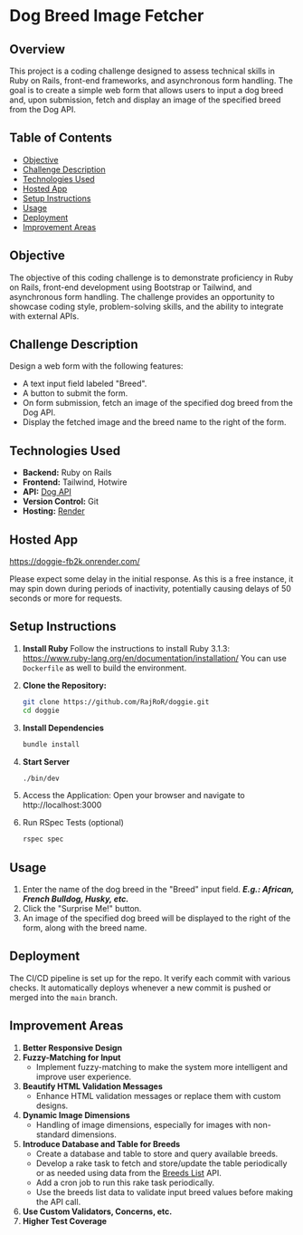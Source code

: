 # Dog Breed Image Fetcher

## Overview

This project is a coding challenge designed to assess technical skills in Ruby on Rails, front-end frameworks,
and asynchronous form handling. The goal is to create a simple web form that allows users to input a dog breed
and, upon submission, fetch and display an image of the specified breed from the Dog API.

## Table of Contents

- [Objective](#objective)
- [Challenge Description](#challenge-description)
- [Technologies Used](#technologies-used)
- [Hosted App](#hosted-app)
- [Setup Instructions](#setup-instructions)
- [Usage](#usage)
- [Deployment](#deployment)
- [Improvement Areas](#improvement-areas)

## Objective

The objective of this coding challenge is to demonstrate proficiency in Ruby on Rails, front-end development
using Bootstrap or Tailwind, and asynchronous form handling. The challenge provides an opportunity to showcase
coding style, problem-solving skills, and the ability to integrate with external APIs.

## Challenge Description

Design a web form with the following features:
- A text input field labeled "Breed".
- A button to submit the form.
- On form submission, fetch an image of the specified dog breed from the Dog API.
- Display the fetched image and the breed name to the right of the form.

## Technologies Used

- **Backend:** Ruby on Rails
- **Frontend:** Tailwind, Hotwire
- **API:** [Dog API](https://dog.ceo/dog-api/)
- **Version Control:** Git
- **Hosting:** [Render](https://onrender.com)

## Hosted App

https://doggie-fb2k.onrender.com/

Please expect some delay in the initial response. As this is a free instance, it may spin down during
periods of inactivity, potentially causing delays of 50 seconds or more for requests.

## Setup Instructions

1. **Install Ruby**
   Follow the instructions to install Ruby 3.1.3: https://www.ruby-lang.org/en/documentation/installation/
   You can use `Dockerfile` as well to build the environment. 

2. **Clone the Repository:**
   ```bash
   git clone https://github.com/RajRoR/doggie.git
   cd doggie

3. **Install Dependencies**
   ```bash
   bundle install
   ```

4. **Start Server**
   ```bash
   ./bin/dev
   ```
5. Access the Application:
   Open your browser and navigate to http://localhost:3000

6. Run RSpec Tests (optional)
   ```bash
   rspec spec
   ```

## Usage

1. Enter the name of the dog breed in the "Breed" input field. **_E.g.: African, French Bulldog, Husky, etc._**
2. Click the "Surprise Me!" button.
3. An image of the specified dog breed will be displayed to the right of the form, along with the breed name.

## Deployment

The CI/CD pipeline is set up for the repo. It verify each commit with various checks.
It automatically deploys whenever a new commit is pushed or merged into the `main` branch.

## Improvement Areas

1. **Better Responsive Design**
2. **Fuzzy-Matching for Input**
   - Implement fuzzy-matching to make the system more intelligent and improve user experience.
3. **Beautify HTML Validation Messages**
   - Enhance HTML validation messages or replace them with custom designs.
4. **Dynamic Image Dimensions**
   - Handling of image dimensions, especially for images with non-standard dimensions.
5. **Introduce Database and Table for Breeds**
   - Create a database and table to store and query available breeds.
   - Develop a rake task to fetch and store/update the table periodically or as needed using data
     from the [Breeds List](https://dog.ceo/api/breeds/list) API.
   - Add a cron job to run this rake task periodically.
   - Use the breeds list data to validate input breed values before making the API call.
6. **Use Custom Validators, Concerns, etc.**
7. **Higher Test Coverage**


